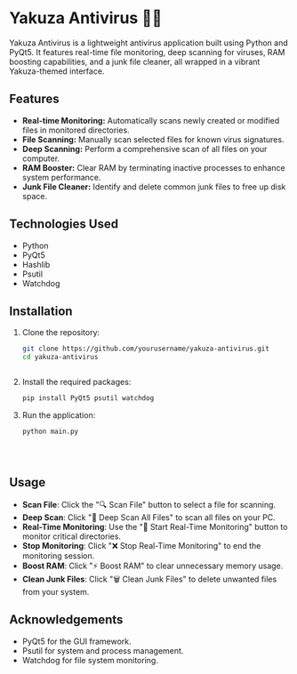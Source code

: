 # Yakuza Antivirus 🐉🔥

Yakuza Antivirus is a lightweight antivirus application built using Python and PyQt5. It features real-time file monitoring, deep scanning for viruses, RAM boosting capabilities, and a junk file cleaner, all wrapped in a vibrant Yakuza-themed interface.

## Features

- **Real-time Monitoring:** Automatically scans newly created or modified files in monitored directories.
- **File Scanning:** Manually scan selected files for known virus signatures.
- **Deep Scanning:** Perform a comprehensive scan of all files on your computer.
- **RAM Booster:** Clear RAM by terminating inactive processes to enhance system performance.
- **Junk File Cleaner:** Identify and delete common junk files to free up disk space.

## Technologies Used

- Python
- PyQt5
- Hashlib
- Psutil
- Watchdog

## Installation

1. Clone the repository:
   ```bash
   git clone https://github.com/yourusername/yakuza-antivirus.git
   cd yakuza-antivirus



2. Install the required packages:

   ```bash
   pip install PyQt5 psutil watchdog


3. Run the application:

   ```bash
   python main.py





## Usage

- **Scan File**: Click the "🔍 Scan File" button to select a file for scanning.
- **Deep Scan**: Click "🐉 Deep Scan All Files" to scan all files on your PC.
- **Real-Time Monitoring**: Use the "🔴 Start Real-Time Monitoring" button to monitor critical directories.
- **Stop Monitoring**: Click "❌ Stop Real-Time Monitoring" to end the monitoring session.
- **Boost RAM**: Click "⚡ Boost RAM" to clear unnecessary memory usage.
- **Clean Junk Files**: Click "🗑️ Clean Junk Files" to delete unwanted files from your system.




## Acknowledgements

- PyQt5 for the GUI framework.
- Psutil for system and process management.
- Watchdog for file system monitoring.



